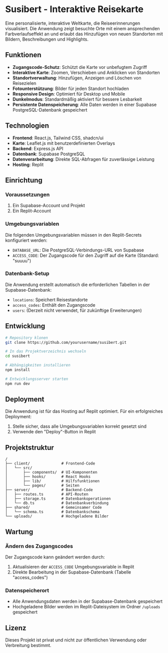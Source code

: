 # Susibert - Interaktive Reisekarte

Eine personalisierte, interaktive Weltkarte, die Reiseerinnerungen visualisiert. Die Anwendung zeigt besuchte Orte mit einem ansprechenden Farbverlaufseffekt an und erlaubt das Hinzufügen von neuen Standorten mit Bildern, Beschreibungen und Highlights.

## Funktionen

- **Zugangscode-Schutz**: Schützt die Karte vor unbefugtem Zugriff
- **Interaktive Karte**: Zoomen, Verschieben und Anklicken von Standorten
- **Standortverwaltung**: Hinzufügen, Anzeigen und Löschen von Reisezielen
- **Fotounterstützung**: Bilder für jeden Standort hochladen
- **Responsive Design**: Optimiert für Desktop und Mobile
- **Dunkelmodus**: Standardmäßig aktiviert für bessere Lesbarkeit
- **Persistente Datenspeicherung**: Alle Daten werden in einer Supabase PostgreSQL-Datenbank gespeichert

## Technologien

- **Frontend**: React.js, Tailwind CSS, shadcn/ui
- **Karte**: Leaflet.js mit benutzerdefinierten Overlays
- **Backend**: Express.js API
- **Datenbank**: Supabase PostgreSQL
- **Datenverarbeitung**: Direkte SQL-Abfragen für zuverlässige Leistung
- **Hosting**: Replit

## Einrichtung

### Voraussetzungen

1. Ein Supabase-Account und Projekt
2. Ein Replit-Account

### Umgebungsvariablen

Die folgenden Umgebungsvariablen müssen in den Replit-Secrets konfiguriert werden:

- `DATABASE_URL`: Die PostgreSQL-Verbindungs-URL von Supabase
- `ACCESS_CODE`: Der Zugangscode für den Zugriff auf die Karte (Standard: "suuuu")

### Datenbank-Setup

Die Anwendung erstellt automatisch die erforderlichen Tabellen in der Supabase-Datenbank:
- `locations`: Speichert Reisestandorte
- `access_codes`: Enthält den Zugangscode
- `users`: (Derzeit nicht verwendet, für zukünftige Erweiterungen)

## Entwicklung

```bash
# Repository klonen
git clone https://github.com/yourusername/susibert.git

# In das Projektverzeichnis wechseln
cd susibert

# Abhängigkeiten installieren
npm install

# Entwicklungsserver starten
npm run dev
```

## Deployment

Die Anwendung ist für das Hosting auf Replit optimiert. Für ein erfolgreiches Deployment:

1. Stelle sicher, dass alle Umgebungsvariablen korrekt gesetzt sind
2. Verwende den "Deploy"-Button in Replit

## Projektstruktur

```
/
├── client/              # Frontend-Code
│   └── src/
│       ├── components/  # UI-Komponenten
│       ├── hooks/       # React Hooks
│       ├── lib/         # Hilfsfunktionen
│       └── pages/       # Seiten
├── server/              # Backend-Code
│   ├── routes.ts        # API-Routen
│   ├── storage.ts       # Datenbankoperationen
│   └── db.ts            # Datenbankverbindung
├── shared/              # Gemeinsamer Code
│   └── schema.ts        # Datenbankschema
└── uploads/             # Hochgeladene Bilder
```

## Wartung

### Ändern des Zugangscodes

Der Zugangscode kann geändert werden durch:
1. Aktualisieren der `ACCESS_CODE` Umgebungsvariable in Replit
2. Direkte Bearbeitung in der Supabase-Datenbank (Tabelle "access_codes")

### Datenspeicherort

- Alle Anwendungsdaten werden in der Supabase-Datenbank gespeichert
- Hochgeladene Bilder werden im Replit-Dateisystem im Ordner `/uploads` gespeichert

## Lizenz

Dieses Projekt ist privat und nicht zur öffentlichen Verwendung oder Verbreitung bestimmt.